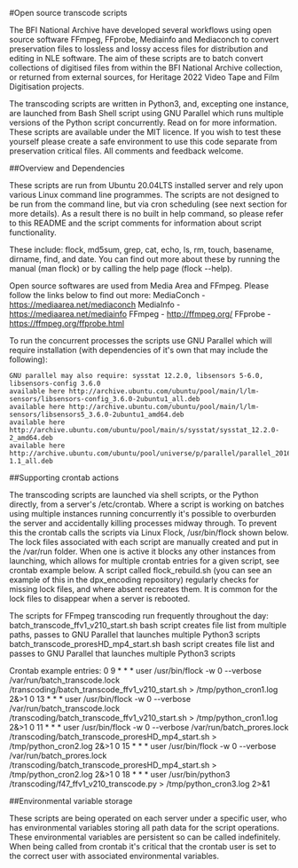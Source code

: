#Open source transcode scripts

The BFI National Archive have developed several workflows using open source software FFmpeg, FFprobe, Mediainfo and Mediaconch to convert preservation files to lossless and lossy access files for distribution and editing in NLE software. The aim of these scripts are to batch convert collections of digitised files from within the BFI National Archive collection, or returned from external sources, for Heritage 2022 Video Tape and Film Digitisation projects.

The transcoding scripts are written in Python3, and, excepting one instance, are launched from Bash Shell script using GNU Parallel which runs multiple versions of the Python script concurrently. Read on for more information. These scripts are available under the MIT licence. If you wish to test these yourself please create a safe environment to use this code separate from preservation critical files. All comments and feedback welcome.

##Overview and Dependencies

These scripts are run from Ubuntu 20.04LTS installed server and rely upon various Linux command line programmes. The scripts are not designed to be run from the command line, but via cron scheduling (see next section for more details). As a result there is no built in help command, so please refer to this README and the script comments for information about script functionality.

These include: flock, md5sum, grep, cat, echo, ls, rm, touch, basename, dirname, find, and date. You can find out more about these by running the manual (man flock) or by calling the help page (flock --help).

Open source softwares are used from Media Area and FFmpeg. Please follow the links below to find out more:
MediaConch - https://mediaarea.net/mediaconch
MediaInfo - https://mediaarea.net/mediainfo
FFmpeg - http://ffmpeg.org/
FFprobe - https://ffmpeg.org/ffprobe.html

To run the concurrent processes the scripts use GNU Parallel which will require installation (with dependencies of it's own that may include the following):

    GNU parallel may also require: sysstat 12.2.0, libsensors 5-6.0, libsensors-config 3.6.0
    available here http://archive.ubuntu.com/ubuntu/pool/main/l/lm-sensors/libsensors-config_3.6.0-2ubuntu1_all.deb
    available here http://archive.ubuntu.com/ubuntu/pool/main/l/lm-sensors/libsensors5_3.6.0-2ubuntu1_amd64.deb
    available here http://archive.ubuntu.com/ubuntu/pool/main/s/sysstat/sysstat_12.2.0-2_amd64.deb
    available here http://archive.ubuntu.com/ubuntu/pool/universe/p/parallel/parallel_20161222-1.1_all.deb

##Supporting crontab actions

The transcoding scripts are launched via shell scripts, or the Python directly, from a server's /etc/crontab.
Where a script is working on batches using multiple instances running concurrently it's possible to overburden the server and accidentally killing processes midway through. To prevent this the crontab calls the scripts via Linux Flock, /usr/bin/flock shown below. The lock files associated with each script are manually created and put in the /var/run folder. When one is active it blocks any other instances from launching, which allows for multiple crontab entries for a given script, see crontab example below. A script called flock_rebuild.sh (you can see an example of this in the dpx_encoding repository) regularly checks for missing lock files, and where absent recreates them. It is common for the lock files to disappear when a server is rebooted.

The scripts for FFmpeg transcoding run frequently throughout the day:
batch_transcode_ffv1_v210_start.sh bash script creates file list from multiple paths, passes to GNU Parallel that launches multiple Python3 scripts
batch_transcode_proresHD_mp4_start.sh bash script creates file list and passes to GNU Parallel that launches multiple Python3 scripts

Crontab example entries:
0  9 * * * user /usr/bin/flock -w 0 --verbose /var/run/batch_transcode.lock /transcoding/batch_transcode_ffv1_v210_start.sh > /tmp/python_cron1.log 2&>1
0 13 * * * user /usr/bin/flock -w 0 --verbose /var/run/batch_transcode.lock /transcoding/batch_transcode_ffv1_v210_start.sh > /tmp/python_cron1.log 2&>1
0 11 * * * user /usr/bin/flock -w 0 --verbose /var/run/batch_prores.lock    /transcoding/batch_transcode_proresHD_mp4_start.sh > /tmp/python_cron2.log 2&>1
0 15 * * * user /usr/bin/flock -w 0 --verbose /var/run/batch_prores.lock    /transcoding/batch_transcode_proresHD_mp4_start.sh > /tmp/python_cron2.log 2&>1
0 18 * * * user                               /usr/bin/python3              /transcoding/f47_ffv1_v210_transcode.py > /tmp/python_cron3.log 2>&1

##Environmental variable storage

These scripts are being operated on each server under a specific user, who has environmental variables storing all path data for the script operations. These environmental variables are persistent so can be called indefinitely. When being called from crontab it's critical that the crontab user is set to the correct user with associated environmental variables.
